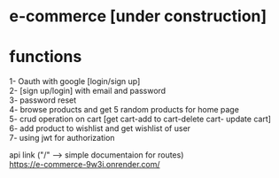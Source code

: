 # e-commerce [under construction]

# functions

1- Oauth with google [login/sign up]  
2- [sign up/login] with email and password  
3- password reset  
4- browse products and get 5 random products for home page  
5- crud operation on cart [get cart-add to cart-delete cart- update cart]  
6-  add product to wishlist and get wishlist of user  
7- using jwt for authorization  
  
api link ("/" --> simple documentaion for routes)  
https://e-commerce-9w3i.onrender.com/
